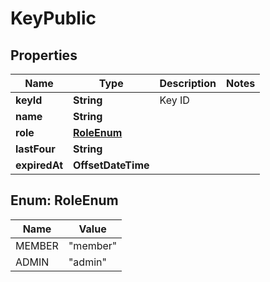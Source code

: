 

# KeyPublic


## Properties

| Name | Type | Description | Notes |
|------------ | ------------- | ------------- | -------------|
|**keyId** | **String** | Key ID |  |
|**name** | **String** |  |  |
|**role** | [**RoleEnum**](#RoleEnum) |  |  |
|**lastFour** | **String** |  |  |
|**expiredAt** | **OffsetDateTime** |  |  |



## Enum: RoleEnum

| Name | Value |
|---- | -----|
| MEMBER | &quot;member&quot; |
| ADMIN | &quot;admin&quot; |




